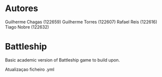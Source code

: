 # Autores
Guilherme Chagas (122659) Guilherme Torres (122607) Rafael Reis (122616) Tiago Nobre (122632)
# Battleship
Basic academic version of Battleship game to build upon.


Atualizaçao ficheiro .yml



